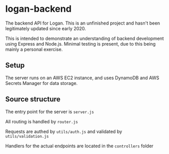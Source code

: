# logan-backend

The backend API for Logan. This is an unfinished project and hasn't been legitimately updated since early 2020.

This is intended to demonstrate an understanding of backend development using Express and Node.js. Minimal testing is present, due to this being mainly a personal exercise.

## Setup

The server runs on an AWS EC2 instance, and uses DynamoDB and AWS Secrets Manager for data storage.

## Source structure

The entry point for the server is `server.js`

All routing is handled by `router.js`

Requests are authed by `utils/auth.js` and validated by `utils/validation.js`

Handlers for the actual endpoints are located in the `controllers` folder
